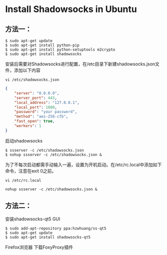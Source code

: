# Install Shadowsocks in Ubuntu

## 方法一：

```shell
$ sudo apt-get update
$ sudo apt-get install python-pip
$ sudo apt-get install python-setuptools m2crypto
$ sudo apt-get install shadowsocks
```

安装后需要对Shadowsocks进行配置，在/etc目录下新建shadowsocks.json文件，添加以下内容

```shell
vi /etc/shadowsocks.json
```

```json
{
	"server": "0.0.0.0",
	"server_port": 443,
	"local_address": "127.0.0.1",
	"local_port": 1080,
	"password": "your password",
	"method": "aes-256-cfb",
	"fast_open": true,
	"workers": 1
}
```

启动shadowsocks
```shell
$ ssserver -c /etc/shadowsocks.json
$ nohup ssserver -c /etc/shadowsocks.json &
```

为了不每次启动都需手动输入一遍，设置为开机启动。在/etc/rc.local中添加如下命令，注意在exit 0之前。
```shell
vi /etc/rc.local
```
`nohup ssserver -c /etc/shadowsocks.json &`



## 方法二：

安装shadowsocks-qt5 GUI
```shell
$ sudo add-apt-repository ppa:hzwhuang/ss-qt5
$ sudo apt-get update
$ sudo apt-get install shadowsocks-qt5
```
Firefox浏览器 下载FoxyProxy插件 